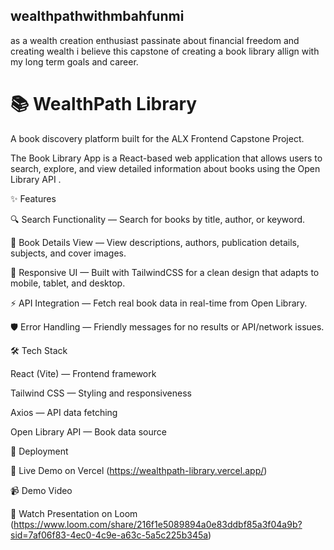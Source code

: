 ## wealthpathwithmbahfunmi
as a wealth creation enthusiast passinate about financial freedom and creating wealth i believe this capstone of creating a book library allign with my long term goals and career.
# 📚 WealthPath Library
A book discovery platform built for the ALX Frontend Capstone Project.

The Book Library App is a React-based web application that allows users to search, explore, and view detailed information about books using the Open Library API
.

✨ Features

🔍 Search Functionality — Search for books by title, author, or keyword.

📖 Book Details View — View descriptions, authors, publication details, subjects, and cover images.

🎨 Responsive UI — Built with TailwindCSS for a clean design that adapts to mobile, tablet, and desktop.

⚡ API Integration — Fetch real book data in real-time from Open Library.

🛡 Error Handling — Friendly messages for no results or API/network issues.

🛠 Tech Stack

React (Vite) — Frontend framework

Tailwind CSS — Styling and responsiveness

Axios — API data fetching

Open Library API — Book data source

🚀 Deployment

🔗 Live Demo on Vercel
 (https://wealthpath-library.vercel.app/)

📹 Demo Video

🎥 Watch Presentation on Loom
 (https://www.loom.com/share/216f1e5089894a0e83ddbf85a3f04a9b?sid=7af06f83-4ec0-4c9e-a63c-5a5c225b345a)